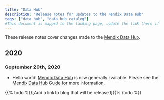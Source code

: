 ```yaml
---
title: "Data Hub"
description: "Release notes for updates to the Mendix Data Hub"
tags: ["data hub", "data hub catalog"]
#This document is mapped to the landing page, update the link there if renaming or moving the doc file.
---
```


These release notes cover changes made to the [Mendix Data Hub](/data-hub/index).

## 2020

### September 29th, 2020

* Hello world! [Mendix Data Hub](https://hub.mendix.com) is now generally available. Please see the [Mendix Data Hub Guide](/data-hub/index) for more information.

{{% todo %}}[Add a link to blog that will be released]{{% /todo %}}
